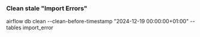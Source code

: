 ### Clean stale "Import Errors"

airflow db clean --clean-before-timestamp "2024-12-19 00:00:00+01:00" --tables import_error

